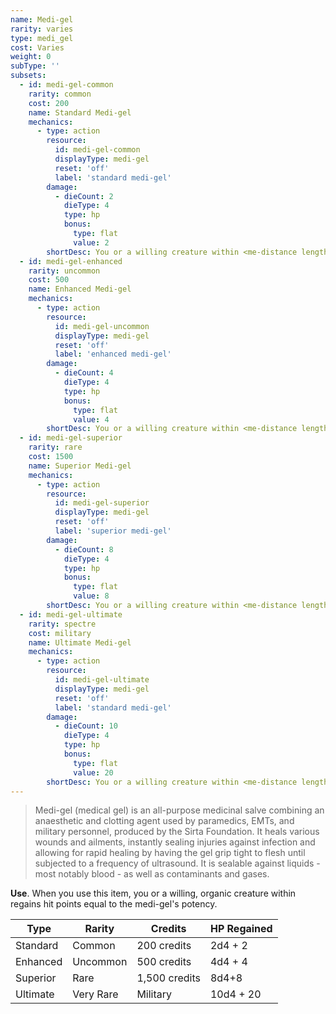 ```yaml
---
name: Medi-gel
rarity: varies
type: medi_gel
cost: Varies
weight: 0
subType: ''
subsets:
  - id: medi-gel-common
    rarity: common
    cost: 200
    name: Standard Medi-gel
    mechanics:
      - type: action
        resource:
          id: medi-gel-common
          displayType: medi-gel
          reset: 'off'
          label: 'standard medi-gel'
        damage:
          - dieCount: 2
            dieType: 4
            type: hp
            bonus:
              type: flat
              value: 2
        shortDesc: You or a willing creature within <me-distance length="5" /> regains {{ damage }} hit points.
  - id: medi-gel-enhanced
    rarity: uncommon
    cost: 500
    name: Enhanced Medi-gel
    mechanics:
      - type: action
        resource:
          id: medi-gel-uncommon
          displayType: medi-gel
          reset: 'off'
          label: 'enhanced medi-gel'
        damage:
          - dieCount: 4
            dieType: 4
            type: hp
            bonus:
              type: flat
              value: 4
        shortDesc: You or a willing creature within <me-distance length="5" /> regains {{ damage }} hit points.
  - id: medi-gel-superior
    rarity: rare
    cost: 1500
    name: Superior Medi-gel
    mechanics:
      - type: action
        resource:
          id: medi-gel-superior
          displayType: medi-gel
          reset: 'off'
          label: 'superior medi-gel'
        damage:
          - dieCount: 8
            dieType: 4
            type: hp
            bonus:
              type: flat
              value: 8
        shortDesc: You or a willing creature within <me-distance length="5" /> regains {{ damage }} hit points.
  - id: medi-gel-ultimate
    rarity: spectre
    cost: military
    name: Ultimate Medi-gel
    mechanics:
      - type: action
        resource:
          id: medi-gel-ultimate
          displayType: medi-gel
          reset: 'off'
          label: 'standard medi-gel'
        damage:
          - dieCount: 10
            dieType: 4
            type: hp
            bonus:
              type: flat
              value: 20
        shortDesc: You or a willing creature within <me-distance length="5" /> regains {{ damage }} hit points.
---
```

>Medi-gel (medical gel) is an all-purpose medicinal salve combining an anaesthetic and clotting agent used by paramedics,
EMTs, and military personnel, produced by the Sirta Foundation. It heals various wounds and ailments, instantly sealing
injuries against infection and allowing for rapid healing by having the gel grip tight to flesh until subjected to a frequency
of ultrasound. It is sealable against liquids - most notably blood - as well as contaminants and gases.

__Use__. When you use this item, you or a willing, organic creature within <me-distance length="5" /> regains hit points equal to the medi-gel's potency.

Type|Rarity|Credits|HP Regained
---|---|---|---
Standard|Common|200 credits|2d4 + 2
Enhanced|Uncommon|500 credits|4d4 + 4
Superior|Rare|1,500 credits|8d4+8
Ultimate|Very Rare|Military|10d4 + 20
